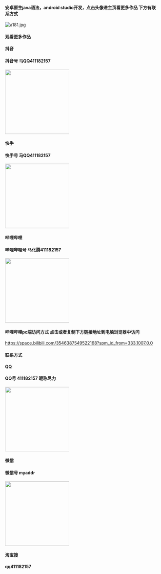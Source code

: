 #### 安卓原生java语法，android studio开发，点击头像进主页看更多作品 下方有联系方式

 <img src='https://img.alicdn.com/imgextra/i2/1658540494/O1CN01cC8hDC1FWIbt4gMps_!!1658540494.jpg' alt='a181.jpg' />

#### 观看更多作品

#### 抖音
#### 抖音号  马QQ411182157
<img src="https://gitee.com/QQ411182157/mingpian/raw/master/douyin.png" width="210px">

#### 快手
#### 快手号  马QQ411182157

<img src="https://gitee.com/QQ411182157/mingpian/raw/master/kuaishou.jpg" width="210px">

#### 哔哩哔哩
#### 哔哩哔哩号  马化腾411182157

<img src="https://gitee.com/QQ411182157/mingpian/raw/master/bili.png" width="210px">

#### 哔哩哔哩pc端访问方式 点击或者复制下方链接地址到电脑浏览器中访问

https://space.bilibili.com/3546387549522168?spm_id_from=333.1007.0.0


#### 联系方式
#### QQ
#### QQ号 411182157 昵称尽力

<img src="https://gitee.com/QQ411182157/mingpian/raw/master/qq.jpg" width="210px">

#### 微信
#### 微信号 myaddr

<img src="https://gitee.com/QQ411182157/mingpian/raw/master/weixin.png" width="210px">

#### 淘宝搜
#### qq411182157
